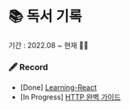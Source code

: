 # 📚 독서 기록

기간 : 2022.08 ~ 현재 🏃‍♂️

### 🖋 Record

-  [Done] [Learning-React](https://www.hanbit.co.kr/store/books/look.php?p_code=B7468885216)
-  [In Progress] [HTTP 완벽 가이드](http://www.yes24.com/Product/Goods/15381085)


